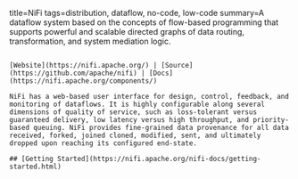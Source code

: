 title=NiFi
tags=distribution, dataflow, no-code, low-code
summary=A dataflow system based on the concepts of flow-based programming that supports powerful and scalable directed graphs of data routing, transformation, and system mediation logic.
~~~~~~

[Website](https://nifi.apache.org/) | [Source](https://github.com/apache/nifi) | [Docs](https://nifi.apache.org/components/)

NiFi has a web-based user interface for design, control, feedback, and monitoring of dataflows. It is highly configurable along several dimensions of quality of service, such as loss-tolerant versus guaranteed delivery, low latency versus high throughput, and priority-based queuing. NiFi provides fine-grained data provenance for all data received, forked, joined cloned, modified, sent, and ultimately dropped upon reaching its configured end-state.

## [Getting Started](https://nifi.apache.org/nifi-docs/getting-started.html)

